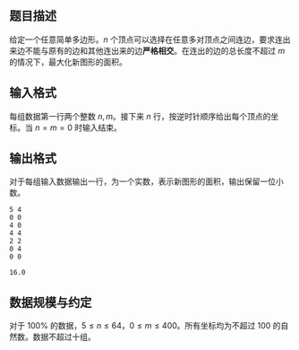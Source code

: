 ## 题目描述

给定一个任意简单多边形。$n$ 个顶点可以选择在任意多对顶点之间连边，要求连出来边不能与原有的边和其他连出来的边**严格相交**。在连出的边的总长度不超过 $m$ 的情况下，最大化新图形的面积。

## 输入格式

每组数据第一行两个整数 $n,m$。接下来 $n$ 行，按逆时针顺序给出每个顶点的坐标。当 $n=m=0$ 时输入结束。

## 输出格式

对于每组输入数据输出一行，为一个实数，表示新图形的面积，输出保留一位小数。

```input1
5 4
0 0
4 0
4 4
2 2
0 4
0 0
```

```output1
16.0
```

## 数据规模与约定

对于 $100\%$ 的数据，$5\le n\le64$，$0\le m\le 400$。所有坐标均为不超过 $100$ 的自然数。数据不超过十组。